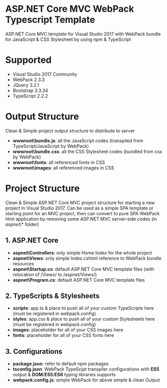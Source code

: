 # ASP.NET Core MVC WebPack Typescript Template
ASP.NET Core MVC template for Visual Studio 2017 with WebPack bundle for JavaScript & CSS Stylesheet by using npm & TypeScript

# Supported
- Visual Studio 2017 Community
- WebPack 2.3.3
- JQuery 3.2.1
- Bootstrap 3.3.34
- TypeScript 2.2.2

# Output Structure
Clean & Simple project output structure to distribute to server
- **wwwroot\bundle.js**: all the JavaScript codes (transpiled from TypeScript/JavaScript by WebPack)
- **wwwroot\bundle.css**: all the CSS Stylesheet codes (bundled from css by WebPack)
- **wwwroot\fonts**: all referenced fonts in CSS
- **wwwroot\images**: all referenced images in CSS

# Project Structure
Clean & Simple ASP.NET Core MVC project structure for starting a new project in Visual Studio 2017. Can be used as a simple SPA template or starting point for an MVC project, then can convert to pure SPA WebPack html application by removing some ASP.NET MVC server-side codes (in *aspnet\\** folder)
## 1. ASP.NET Core
- **aspnet\Controllers**: only simple Home Index for the whole project
- **aspnet\Views**: only simple Index.cshtml reference to WebPack bundle resources
- **aspnet\Startup.cs**: default ASP.NET Core MVC template files (with relocation of /Views/ to /aspnet/Views/)
- **aspnet\Program.cs**: default ASP.NET Core MVC template files
## 2. TypeScripts & Stylesheets
- **scripts**: app.ts & place to push all of your custom TypeScripts here (must be registered in webpack.config)
- **styles**: app.css & place to push all of your custom Stylesheets here (must be registered in webpack.config)
- **images**: placeholder for all of your CSS images here
- **fonts**: placeholder for all of your CSS fonts here
## 3. Configurations
- **package.json**: refer to default npm packages
- **tsconfig.json**: WebPack TypeScipt transpiler configurations with **ES5** output & **DOM**/**ES5**/**ES6** typing libraries supports
- **webpack.config.js**: simple WebPack for above simple & clean Output